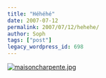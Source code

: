 ```yaml
---
title: "Héhéhé"
date: 2007-07-12
permalink: 2007/07/12/hehehe/
author: Soph
tags: ["post"]
legacy_wordpress_id: 698
---
```


<a href="http://www.flickr.com/photos/64k/sets/72157600246073982/" title="maisoncharpente.jpg"><img src="https://64k.be/wp-content/uploads/2007/07/maisoncharpente.jpg" alt="maisoncharpente.jpg" /></a>

<!-- excerpt -->
